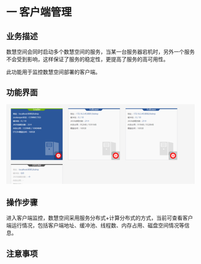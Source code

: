 # 一   客户端管理

## 业务描述

数慧空间会同时启动多个数慧空间的服务，当某一台服务器宕机时，另外一个服务不会受到影响，这样保证了服务的稳定性，更提高了服务的高可用性。

此功能用于监控数慧空间部署的客户端。

## 功能界面

![](/assets/客户端监控.png)

## 操作步骤

进入客户端监控，数慧空间采用服务分布式+计算分布式的方式，当前可查看客户端运行情况，包括客户端地址、缓冲池、线程数、内存占用、磁盘空间情况等信息。

## 注意事项



